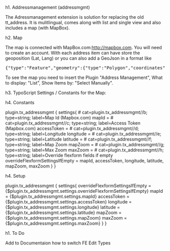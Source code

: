 h1. Addressmanagement (addressmgmt)

The Adressmanagement extension is solution for replacing the old tt_address. It is mulitlingual, comes along with list and single view and also includes a map (with MapBox).

h2. Map

The map is connected with MapBox.com:http://mapbox.com. You will need to create an account.
With each address item can have store the geoposition (Lat, Lang) or you can also add a GeoJson in a format like

<pre>
{"type":"Feature","geometry":{"type":"Polygon","coordinates":[[[13.47791940161274,51.45391309412658], ...[13.47791940161274,51.45391309412658]]]}}
</pre>

To see the map you need to insert the Plugin "Address Management", What to display: "List", Show Items by: "Select Manually".

h3. TypoScript Settings / Constants for the Map:

h4. Constants

plugin.tx_addressmgmt {	
	settings{
		# cat=plugin.tx_addressmgmt//b; type=string; label=Map Id (Mapbox.com)
		mapId = 
		# cat=plugin.tx_addressmgmt//c; type=string; label=Access Token (Mapbox.com)
		accessToken = 
		# cat=plugin.tx_addressmgmt//d; type=string; label=Longitude
		longitude =
		# cat=plugin.tx_addressmgmt//e; type=string; label=Latitude
		latitude =
		# cat=plugin.tx_addressmgmt//f; type=string; label=Map Zoom
		mapZoom = 
		# cat=plugin.tx_addressmgmt//g; type=string; label=Max Zoom
		maxZoom = 
		# cat=plugin.tx_addressmgmt//h; type=string; label=Override flexform fields if empty
		overrideFlexformSettingsIfEmpty = mapId, accessToken, longitude, latitude, mapZoom, maxZoom
	}
}

h4. Setup

plugin.tx_addressmgmt {
	settings{
		overrideFlexformSettingsIfEmpty = {$plugin.tx_addressmgmt.settings.overrideFlexformSettingsIfEmpty}
		mapId = {$plugin.tx_addressmgmt.settings.mapId}
		accessToken = {$plugin.tx_addressmgmt.settings.accessToken}
		longitude = {$plugin.tx_addressmgmt.settings.longitude}
		latitude = {$plugin.tx_addressmgmt.settings.latitude}
		mapZoom = {$plugin.tx_addressmgmt.settings.mapZoom}
		maxZoom = {$plugin.tx_addressmgmt.settings.maxZoom}
	}
}

h1. To Do

Add to Documentaion how to switch FE Edit Types

